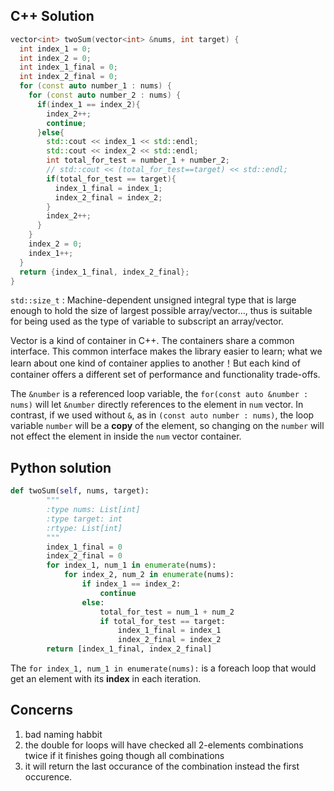 ## C++ Solution

```c++
vector<int> twoSum(vector<int> &nums, int target) {
  int index_1 = 0;
  int index_2 = 0;
  int index_1_final = 0;
  int index_2_final = 0;
  for (const auto number_1 : nums) {
    for (const auto number_2 : nums) {
      if(index_1 == index_2){
        index_2++;
        continue;
      }else{
        std::cout << index_1 << std::endl;
        std::cout << index_2 << std::endl;
        int total_for_test = number_1 + number_2;
        // std::cout << (total_for_test==target) << std::endl;
        if(total_for_test == target){
          index_1_final = index_1;
          index_2_final = index_2;
        }
        index_2++;
      }
    }
    index_2 = 0;
    index_1++;
  }
  return {index_1_final, index_2_final};
}
```

`std::size_t` : Machine-dependent unsigned integral type that is large enough to hold the size of largest possible array/vector..., thus is suitable for being used as the type of variable to subscript an array/vector.

Vector is a kind of container in C++. The containers share a common interface. This common interface makes the library easier to learn; what we learn about one kind of container applies to another！But each kind of container offers a different set of performance and functionality trade-offs.

The `&number` is a referenced loop variable, the `for(const auto &number : nums)` will let `&number` directly references to the element in `num` vector. In contrast, if we used without `&`, as in `(const auto number : nums)`, the loop variable `number` will be a **copy** of the element, so changing on the `number` will not effect the element in inside the `num` vector container.

## Python solution

```python
def twoSum(self, nums, target):
        """
        :type nums: List[int]
        :type target: int
        :rtype: List[int]
        """
        index_1_final = 0
        index_2_final = 0
        for index_1, num_1 in enumerate(nums):
            for index_2, num_2 in enumerate(nums):
                if index_1 == index_2:
                    continue
                else:
                    total_for_test = num_1 + num_2
                    if total_for_test == target:
                        index_1_final = index_1
                        index_2_final = index_2
        return [index_1_final, index_2_final]
```

The `for index_1, num_1 in enumerate(nums):` is a foreach loop that would get an element with its **index** in each iteration.



## Concerns

1. bad naming habbit
2. the double for loops will have checked all 2-elements combinations twice if it finishes going though all combinations
3. it will return the last occurance of the combination instead the first occurence. 